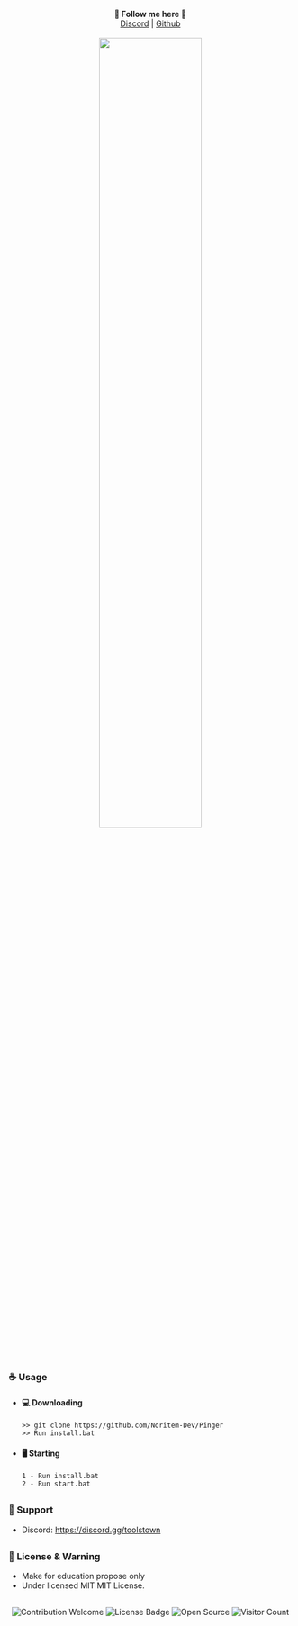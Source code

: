 <p align='center'>
  <b>🦊 Follow me here 🦊</b><br>  
  <a href="https://discord.gg/toolstown">Discord</a> |
  <a href="https://github.com/Noritem-Dev">Github</a><br><br>
  <img src="https://cdn.discordapp.com/attachments/985921398822285352/987653614845722634/unknown.png" style="width: 60%">
</p>

##  


### ☕ Usage  
- #### 💻 Downloading
     ```
    >> git clone https://github.com/Noritem-Dev/Pinger
    >> Run install.bat
    ```
- #### 🖥️ Starting
      1 - Run install.bat
      2 - Run start.bat

##  


### 🧰 Support
- Discord: https://discord.gg/toolstown

##  

### 📜 License & Warning
- Make for education propose only
- Under licensed MIT MIT License.

##  

<p align="center">
  <img src="https://img.shields.io/badge/contributions-welcome-brightgreen.svg?style=flat" alt="Contribution Welcome">
  <img src="https://img.shields.io/badge/License-GPLv3-blue.svg" alt="License Badge">
  <img src="https://badges.frapsoft.com/os/v3/open-source.svg?v=103" alt="Open Source">
  <img src="https://visitor-badge.laobi.icu/badge?page_id=Noritem-Dev.1337tool" alt="Visitor Count">
</p>